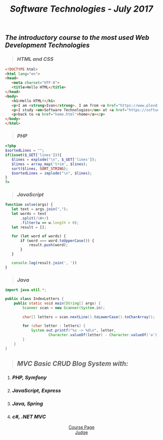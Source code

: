 <h1 align="center"><em>Software Technologies - July 2017</em></h1>
 
<br />

 ## *The introductory course to the most used Web Development Technologies*
>  ### *HTML and CSS*
 ```HTML
<!DOCTYPE html>
<html lang="en">
<head>
    <meta charset="UTF-8">
    <title>Hello HTML</title>
</head>
<body>
    <h1>Hello HTML!</h1>
    <p>I am <strong>Ivan</strong>. I am from <a href="https://www.plovdiv24.bg/">Plovdiv</a>.</p>
    <p>I study <em>Software Technologies</em> at <a href="https://softuni.bg">SoftUni</a>.</p>
    <p>back to <a href="home.html">home</a></p>
</body>
</html>
 ```
>  ### *PHP*
 ```PHP
 <?php
$sortedLines = "";
if(isset($_GET['lines'])){
    $lines = explode("\n", $_GET['lines']);
    $lines = array_map('trim', $lines);
    sort($lines, SORT_STRING);
    $sortedLines = implode("\n", $lines);
}
?>
 ```
>  ### *JavaScript*
 ```JavaScript
 function solve(args) {
    let text = args.join(",");
    let words = text
        .split(/\W+/)
        .filter(w => w.length > 0);
    let result = [];

    for (let word of words) {
        if (word === word.toUpperCase()) {
            result.push(word);
        }
    }

    console.log(result.join(', '))
}
 ```
>  ### *Java*
```Java
import java.util.*;

public class IndexLetters {
    public static void main(String[] args) {
        Scanner scan = new Scanner(System.in);
        
        char[] letters = scan.nextLine().toLowerCase().toCharArray();
        
        for (char letter : letters) {
            System.out.printf("%s -> %d\n", letter,
                    Character.valueOf(letter) - Character.valueOf('a'));
        }
    }
}
```
>  ## *MVC Basic CRUD Blog System with:*
1.  ### *PHP, Symfony*

2.  ### *JavaScript, Express*

3.  ### *Java, Spring*

4.  ### *c#, .NET MVC*

<p align="center">
<a href="https://softuni.bg/trainings/1621/software-technologies-july-2017">Course Page</a> <br />
<a href="https://judge.softuni.bg/Contests#!/List/ByCategory/41/Software-Technologies">Judge</a>
<p>
